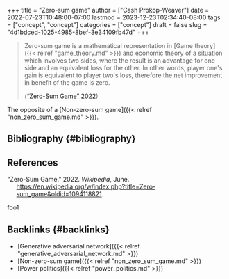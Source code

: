 +++
title = "Zero-sum game"
author = ["Cash Prokop-Weaver"]
date = 2022-07-23T10:48:00-07:00
lastmod = 2023-12-23T02:34:40-08:00
tags = ["concept", "concept"]
categories = ["concept"]
draft = false
slug = "4d1bdced-1025-4985-8bef-3e34109fb47d"
+++

> Zero-sum game is a mathematical representation in [Game theory]({{< relref "game_theory.md" >}}) and economic theory of a situation which involves two sides, where the result is an advantage for one side and an equivalent loss for the other. In other words, player one's gain is equivalent to player two's loss, therefore the net improvement in benefit of the game is zero.
>
> (<a href="#citeproc_bib_item_1">“Zero-Sum Game” 2022</a>)

The opposite of a [Non-zero-sum game]({{< relref "non_zero_sum_game.md" >}}).


## Bibliography {#bibliography}

## References

<style>.csl-entry{text-indent: -1.5em; margin-left: 1.5em;}</style><div class="csl-bib-body">
  <div class="csl-entry"><a id="citeproc_bib_item_1"></a>“Zero-Sum Game.” 2022. <i>Wikipedia</i>, June. <a href="https://en.wikipedia.org/w/index.php?title=Zero-sum_game&oldid=1094118821">https://en.wikipedia.org/w/index.php?title=Zero-sum_game&#38;oldid=1094118821</a>.</div>
</div>

foo1


## Backlinks {#backlinks}

-   [Generative adversarial network]({{< relref "generative_adversarial_network.md" >}})
-   [Non-zero-sum game]({{< relref "non_zero_sum_game.md" >}})
-   [Power politics]({{< relref "power_politics.md" >}})

